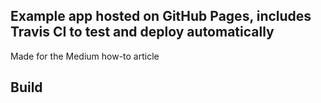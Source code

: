 ## Example app hosted on GitHub Pages, includes Travis CI to test and deploy automatically

Made for the Medium how-to article

## Build
